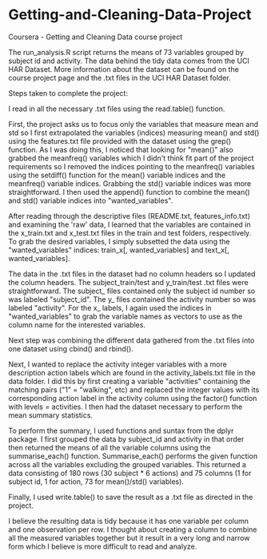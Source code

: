 # Getting-and-Cleaning-Data-Project
Coursera - Getting and Cleaning Data course project

The run_analysis.R script returns the means of 73 variables grouped by subject id and activity. 
The data behind the tidy data comes from the UCI HAR Dataset. More information about the dataset can be found on the course project page and the .txt files in the UCI HAR Dataset folder. 

Steps taken to complete the project:

I read in all the necessary .txt files using the read.table() function. 

First, the project asks us to focus only the variables that measure mean and std so I first extrapolated the variables (indices) measuring mean() and std() using the features.txt file provided with the dataset using the grep() function. As I was doing this, I noticed that looking for "mean()" also grabbed the meanfreq() variables which I didn't think fit part of the project requirements so I removed the indices pointing to the meanfreq() variables using the setdiff() function for the mean() variable indices and the meanfreq() variable indices. Grabbing the std() variable indices was more straightforward. I then used the append() function to combine the mean() and std() variable indices into "wanted_variables". 

After reading through the descriptive files (README.txt, features_info.txt) and examining the 'raw' data, I learned that the variables are contained in the x_train.txt and x_test.txt files in the train and test folders, respectively. To grab the desired variables, I simply subsetted the data using the "wanted_variables" indices: train_x[, wanted_variables] and text_x[, wanted_variables].

The data in the .txt files in the dataset had no column headers so I updated the column headers. The subject_train/test and y_train/test .txt files were straightforward. The subject_ files contained only the subject id number so was labeled "subject_id". The y_ files contained the activity number so was labeled "activity". For the x_ labels, I again used the indices in "wanted_variables" to grab the variable names as vectors to use as the column name for the interested variables. 

Next step was combining the different data gathered from the .txt files into one dataset using cbind() and rbind(). 

Next, I wanted to replace the activity integer variables with a more description action labels which are found in the activity_labels.txt file in the data folder. I did this by first creating a variable "activities" containing the matching pairs ("1" = "walking", etc) and replaced the integer values with its corresponding action label in the activity column using the factor() function with levels = activities. I then had the dataset necessary to perform the mean summary statistics. 

To perform the summary, I used functions and suntax from the dplyr package. I first grouped the data by subject_id and activity in that order then returned the means of all the variable columns using the summarise_each() function. Summarise_each() performs the given function across all the variables excluding the grouped variables. This returned a data consisting of 180 rows (30 subject * 6 actions) and 75 columns (1 for subject id, 1 for action, 73 for mean()/std() variables). 

Finally, I used write.table() to save the result as a .txt file as directed in the project. 

I believe the resulting data is tidy because it has one variable per column and one observation per row. I thought about creating a column to combine all the measured variables together but it result in a very long and narrow form which I believe is more difficult to read and analyze. 
